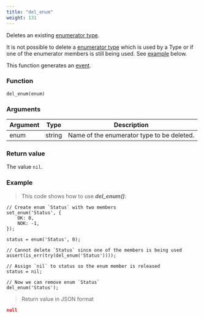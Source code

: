 ```yaml
---
title: "del_enum"
weight: 131
---
```


Deletes an existing [enumerator type](../../data-types/enum).

It is not possible to delete a [enumerator type](../../data-types/enum) which is used by a
Type or if one of the enumerator members is still being used. See [example](#example) below.

This function generates an [event](../../overview/events).

### Function

`del_enum(enum)`

### Arguments

Argument | Type | Description
-------- | ---- | -----------
enum | string | Name of the enumerator type to be deleted.

### Return value

The value `nil`.

### Example

> This code shows how to use ***del_enum()***:

```thingsdb,json_response
// Create enum `Status` with two members
set_enum('Status', {
    OK: 0,
    NOK: -1,
});

status = enum('Status', 0);

// Cannot delete `Status` since one of the members is being used
assert(is_err(try(del_enum('Status'))));

// Assign `nil` to status so the enum member is released
status = nil;

// Now we can remove enum `Status`
del_enum('Status');
```

> Return value in JSON format

```json
null
```
